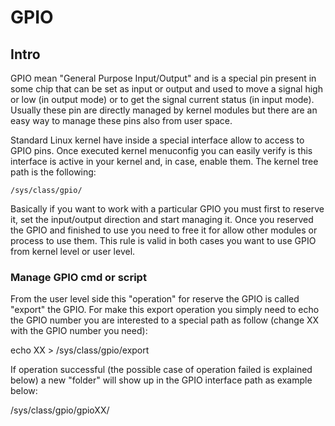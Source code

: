 GPIO
==== 

## Intro 
GPIO mean "General Purpose Input/Output" and is a special pin present in some chip that can be set as input or output and used to move a signal high or low (in output mode) or to get the signal current status (in input mode). Usually these pin are directly managed by kernel modules but there are an easy way to manage these pins also from user space.

Standard Linux kernel have inside a special interface allow to access to GPIO pins. Once executed kernel menuconfig you can easily verify is this interface is active in your kernel and, in case, enable them. The kernel tree path is the following:

    /sys/class/gpio/

Basically if you want to work with a particular GPIO you must first to reserve it, set the input/output direction and start managing it. Once you reserved the GPIO and finished to use you need to free it for allow other modules or process to use them. This rule is valid in both cases you want to use GPIO from kernel level or user level.

### Manage GPIO cmd or script 

From the user level side this "operation" for reserve the GPIO is called "export" the GPIO. For make this export operation you simply need to echo the GPIO number you are interested to a special path as follow (change XX with the GPIO number you need):

echo XX > /sys/class/gpio/export

If operation successful (the possible case of operation failed is explained below) a new "folder" will show up in the GPIO interface path as example below:

/sys/class/gpio/gpioXX/

